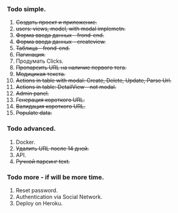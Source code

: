 ### Todo simple.
1.  ~~Создать проект и приложение.~~
2.  ~~users: views, model, with modal implemetn.~~
3.  ~~Форма ввода данных - frond-end.~~
4.  ~~Форма ввода данных - createview.~~
5.  ~~Таблица - frond-end.~~
6.  ~~Пагинация.~~
7.  Продумать Clicks.
8.  ~~Пропарсить URL на наличие первого тега.~~
9.  ~~Модицикая текста.~~
10. ~~Actions in table with modal: Create, Delete, Update, Parse Url.~~
11. ~~Actions in table: DetailView - not modal.~~
12. ~~Admin panel.~~
13. ~~Генерация короткого URL.~~
14. ~~Валидация короткого URL.~~
15. ~~Populate data.~~


### Todo advanced.
1.  Docker.
2.  ~~Удалить URL после 14 дней.~~
3.  API.
4.  ~~Ручной парсинг text.~~


### Todo more - if will be more time.
1.  Reset password.
2.  Authentication via Social Network.
3.  Deploy on Heroku.